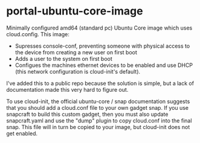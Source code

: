 # portal-ubuntu-core-image

Minimally configured amd64 (standard pc) Ubuntu Core image which uses cloud.config. This image:
  * Supresses console-conf, preventing someone with physical access to the device from creating a new user on first boot
  * Adds a user to the system on first boot
  * Configues the machines ethernet devices to be enabled and use DHCP (this network configuration is cloud-init's default).

I've added this to a public repo because the solution is simple, but a lack of documentation made this very hard to figure out. 

To use cloud-init, the official ubuntu-core / snap documentation suggests that you should add a cloud.conf file to your own gadget snap. If you use snapcraft to build this custom gadget, then you must also update snapcraft.yaml and use the "dump" plugin to copy cloud.conf into the final snap. This file will in turn be copied to your image, but cloud-init does not get enabled.
